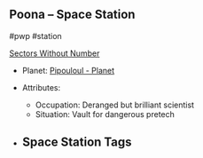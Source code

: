 ## Poona &ndash; Space Station

#pwp #station

[Sectors Without Number](https://sectorswithoutnumber.com/sector/bfDcBzTtgpeyLUfwzjio/spaceStation/OBVb11zGdo8d3xnMEbi9e)

- Planet: [Pipouloul - Planet](../../../Gaming/StarsWithoutNumber/PiratesWithoutPlunder/Pipouloul%20-%20Planet.md)

- Attributes:
   -   Occupation: Deranged but brilliant scientist
   -   Situation: Vault for dangerous pretech

- Space Station Tags
	-  
